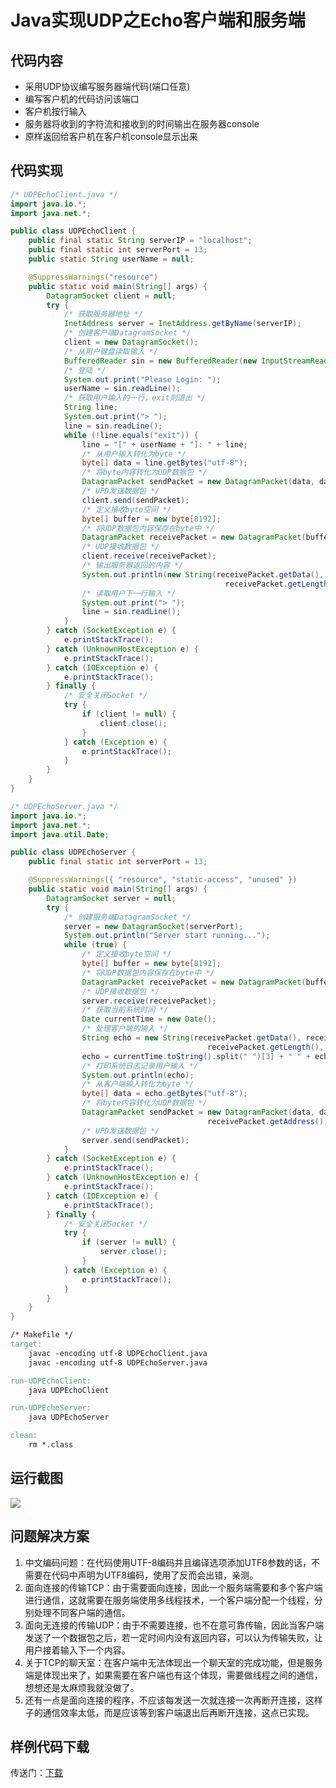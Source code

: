 # Java实现UDP之Echo客户端和服务端

## 代码内容

- 采用UDP协议编写服务器端代码(端口任意)
- 编写客户机的代码访问该端口
- 客户机按行输入
- 服务器将收到的字符流和接收到的时间输出在服务器console
- 原样返回给客户机在客户机console显示出来

## 代码实现

```java
/* UDPEchoClient.java */
import java.io.*;
import java.net.*;

public class UDPEchoClient {
	public final static String serverIP = "localhost";
	public final static int serverPort = 13;
	public static String userName = null;

	@SuppressWarnings("resource")
	public static void main(String[] args) {
		DatagramSocket client = null;
		try {
			/* 获取服务器地址 */
			InetAddress server = InetAddress.getByName(serverIP);
			/* 创建客户端DatagramSocket */
			client = new DatagramSocket();
			/* 从用户键盘读取输入 */
			BufferedReader sin = new BufferedReader(new InputStreamReader(System.in));
			/* 登陆 */
			System.out.print("Please Login: ");
			userName = sin.readLine();
			/* 获取用户输入的一行，exit则退出 */
			String line;
			System.out.print("> ");
			line = sin.readLine();
			while (!line.equals("exit")) {
				line = "[" + userName + "]: " + line;
				/* 从用户输入转化为byte */
				byte[] data = line.getBytes("utf-8");
				/* 将byte内容转化为UDP数据包 */
				DatagramPacket sendPacket = new DatagramPacket(data, data.length, server, serverPort);
				/* UPD发送数据包 */
				client.send(sendPacket);
				/* 定义接收byte空间 */
				byte[] buffer = new byte[8192];
				/* 将UDP数据包内容保存在byte中 */
				DatagramPacket receivePacket = new DatagramPacket(buffer, buffer.length);
				/* UDP接收数据包 */
				client.receive(receivePacket);
				/* 输出服务器返回的内容 */
				System.out.println(new String(receivePacket.getData(), receivePacket.getOffset(), 
												receivePacket.getLength(), "utf-8"));
				/* 读取用户下一行输入 */
				System.out.print("> ");
				line = sin.readLine();
			}
		} catch (SocketException e) {
			e.printStackTrace();
		} catch (UnknownHostException e) {
			e.printStackTrace();
		} catch (IOException e) {
			e.printStackTrace();
		} finally {
			/* 安全关闭Socket */
			try {
				if (client != null) {
					client.close();
				}
			} catch (Exception e) {
				e.printStackTrace();
			}
		}
	}
}
```

```java
/* UDPEchoServer.java */
import java.io.*;
import java.net.*;
import java.util.Date;

public class UDPEchoServer {
	public final static int serverPort = 13;

	@SuppressWarnings({ "resource", "static-access", "unused" })
	public static void main(String[] args) {
		DatagramSocket server = null;
		try {
			/* 创建服务端DatagramSocket */
			server = new DatagramSocket(serverPort);
			System.out.println("Server start running...");
			while (true) {
				/* 定义接收byte空间 */
				byte[] buffer = new byte[8192];
				/* 将UDP数据包内容保存在byte中 */
				DatagramPacket receivePacket = new DatagramPacket(buffer, buffer.length);
				/* UDP接收数据包 */
				server.receive(receivePacket);
				/* 获取当前系统时间 */
				Date currentTime = new Date();
				/* 处理客户端的输入 */
				String echo = new String(receivePacket.getData(), receivePacket.getOffset(), 
											receivePacket.getLength(), "utf-8");
				echo = currentTime.toString().split(" ")[3] + " " + echo;
				/* 打印系统日志记录用户输入 */
				System.out.println(echo);
				/* 从客户端输入转化为byte */
				byte[] data = echo.getBytes("utf-8");
				/* 将byte内容转化为UDP数据包 */
				DatagramPacket sendPacket = new DatagramPacket(data, data.length, 
											receivePacket.getAddress(), receivePacket.getPort());
				/* UPD发送数据包 */
				server.send(sendPacket);
			}
		} catch (SocketException e) {
			e.printStackTrace();
		} catch (UnknownHostException e) {
			e.printStackTrace();
		} catch (IOException e) {
			e.printStackTrace();
		} finally {
			/* 安全关闭Socket */
			try {
				if (server != null) {
					server.close();
				}
			} catch (Exception e) {
				e.printStackTrace();
			}
		}
	}
}
```

```makefile
/* Makefile */
target:
	javac -encoding utf-8 UDPEchoClient.java
	javac -encoding utf-8 UDPEchoServer.java

run-UDPEchoClient:
	java UDPEchoClient

run-UDPEchoServer:
	java UDPEchoServer

clean:
	rm *.class
```

## 运行截图

![](https://wsine.cn-gd.ufileos.com/image/wsine-blog-image217.png)

## 问题解决方案

1.	中文编码问题：在代码使用UTF-8编码并且编译选项添加UTF8参数的话，不需要在代码中声明为UTF8编码，使用了反而会出错，亲测。
2.	面向连接的传输TCP：由于需要面向连接，因此一个服务端需要和多个客户端进行通信，这就需要在服务端使用多线程技术，一个客户端分配一个线程，分别处理不同客户端的通信。
3.	面向无连接的传输UDP：由于不需要连接，也不在意可靠传输，因此当客户端发送了一个数据包之后，若一定时间内没有返回内容，可以认为传输失败，让用户接着输入下一个内容。
4.	关于TCP的聊天室：在客户端中无法体现出一个聊天室的完成功能，但是服务端是体现出来了，如果需要在客户端也有这个体现，需要做线程之间的通信，想想还是太麻烦我就没做了。
5.	还有一点是面向连接的程序，不应该每发送一次就连接一次再断开连接，这样子的通信效率太低，而是应该等到客户端退出后再断开连接，这点已实现。

## 样例代码下载

传送门：[下载](http://pan.baidu.com/s/1geubvNX)